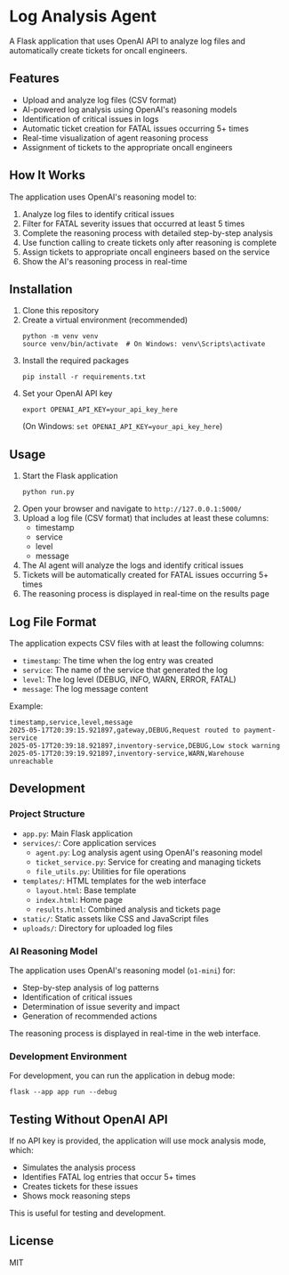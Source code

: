# Log Analysis Agent

A Flask application that uses OpenAI API to analyze log files and automatically create tickets for oncall engineers.

## Features

- Upload and analyze log files (CSV format)
- AI-powered log analysis using OpenAI's reasoning models
- Identification of critical issues in logs
- Automatic ticket creation for FATAL issues occurring 5+ times
- Real-time visualization of agent reasoning process
- Assignment of tickets to the appropriate oncall engineers

## How It Works

The application uses OpenAI's reasoning model to:

1. Analyze log files to identify critical issues
2. Filter for FATAL severity issues that occurred at least 5 times
3. Complete the reasoning process with detailed step-by-step analysis 
4. Use function calling to create tickets only after reasoning is complete
5. Assign tickets to appropriate oncall engineers based on the service
6. Show the AI's reasoning process in real-time

## Installation

1. Clone this repository
2. Create a virtual environment (recommended)
   ```
   python -m venv venv
   source venv/bin/activate  # On Windows: venv\Scripts\activate
   ```
3. Install the required packages
   ```
   pip install -r requirements.txt
   ```
4. Set your OpenAI API key
   ```
   export OPENAI_API_KEY=your_api_key_here
   ```
   (On Windows: `set OPENAI_API_KEY=your_api_key_here`)

## Usage

1. Start the Flask application
   ```
   python run.py
   ```
2. Open your browser and navigate to `http://127.0.0.1:5000/`
3. Upload a log file (CSV format) that includes at least these columns:
   - timestamp
   - service
   - level
   - message
4. The AI agent will analyze the logs and identify critical issues
5. Tickets will be automatically created for FATAL issues occurring 5+ times
6. The reasoning process is displayed in real-time on the results page

## Log File Format

The application expects CSV files with at least the following columns:
- `timestamp`: The time when the log entry was created
- `service`: The name of the service that generated the log
- `level`: The log level (DEBUG, INFO, WARN, ERROR, FATAL)
- `message`: The log message content

Example:
```
timestamp,service,level,message
2025-05-17T20:39:15.921897,gateway,DEBUG,Request routed to payment-service
2025-05-17T20:39:18.921897,inventory-service,DEBUG,Low stock warning
2025-05-17T20:39:19.921897,inventory-service,WARN,Warehouse unreachable
```

## Development

### Project Structure

- `app.py`: Main Flask application
- `services/`: Core application services
  - `agent.py`: Log analysis agent using OpenAI's reasoning model
  - `ticket_service.py`: Service for creating and managing tickets
  - `file_utils.py`: Utilities for file operations
- `templates/`: HTML templates for the web interface
  - `layout.html`: Base template
  - `index.html`: Home page
  - `results.html`: Combined analysis and tickets page
- `static/`: Static assets like CSS and JavaScript files
- `uploads/`: Directory for uploaded log files

### AI Reasoning Model

The application uses OpenAI's reasoning model (`o1-mini`) for:
- Step-by-step analysis of log patterns
- Identification of critical issues
- Determination of issue severity and impact
- Generation of recommended actions

The reasoning process is displayed in real-time in the web interface.

### Development Environment

For development, you can run the application in debug mode:
```
flask --app app run --debug
```

## Testing Without OpenAI API

If no API key is provided, the application will use mock analysis mode, which:
- Simulates the analysis process
- Identifies FATAL log entries that occur 5+ times
- Creates tickets for these issues
- Shows mock reasoning steps

This is useful for testing and development.

## License

MIT 